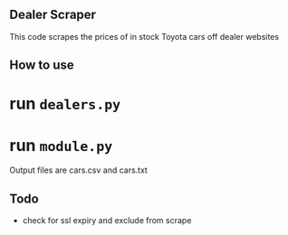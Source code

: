 ## Dealer Scraper
This code scrapes the prices of in stock Toyota cars off dealer websites

## How to use
# run `dealers.py`
# run `module.py`

Output files are cars.csv and cars.txt

## Todo
* check for ssl expiry and exclude from scrape